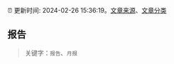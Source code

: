 :alarm_clock: 更新时间: 2024-02-26 15:36:19。[文章来源](/README.md)、[文章分类](/TAGS.md)

## 报告


> 关键字：`报告`、`月报`



